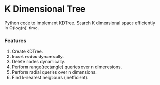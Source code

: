 # K Dimensional Tree
Python code to implement KDTree.
Search K dimensional space efficiently in O(log(n)) time.

### Features:
1. Create KDTree.
2. Insert nodes dynamically.
3. Delete nodes dynamically.
4. Perform range(rectangle) queries over n dimenesions.
5. Perform radial queries over n dimensions.
6. Find k-nearest neigbours (inefficient).
